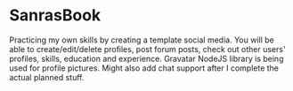 # SanrasBook

Practicing my own skills by creating a template social media. You will be able to create/edit/delete profiles, post forum posts, check out other users'
profiles, skills, education and experience. Gravatar NodeJS library is being used for profile pictures.
Might also add chat support after I complete the actual planned stuff.
